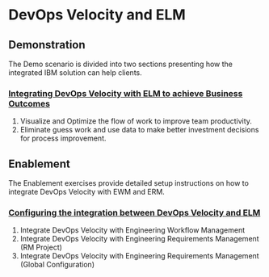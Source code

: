 # DevOps Velocity and ELM 

## Demonstration

The Demo scenario is divided into two sections presenting how the integrated IBM solution can help clients.
### [Integrating DevOps Velocity with ELM to achieve Business Outcomes](demo1/index.md)
1. Visualize and Optimize the flow of work to improve team productivity.
2. Eliminate guess work and use data to make better investment decisions for process improvement.

## Enablement

The Enablement exercises provide detailed setup instructions on how to integrate DevOps Velocity with EWM and ERM.
### [Configuring the integration between DevOps Velocity and ELM](enable1/index.md)
1. Integrate DevOps Velocity with Engineering Workflow Management
2. Integrate DevOps Velocity with Engineering Requirements Management (RM Project)
3. Integrate DevOps Velocity with Engineering Requirements Management (Global Configuration)